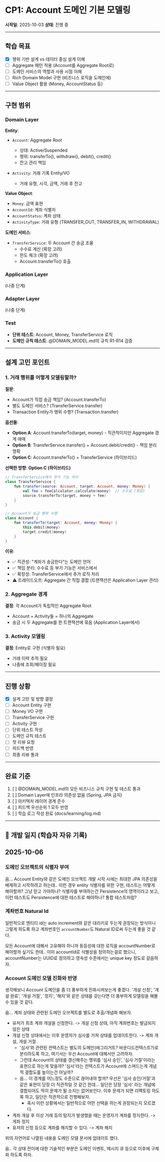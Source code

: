 # CP1: Account 도메인 기본 모델링

**시작일**: 2025-10-03
**상태**: 진행 중

---

## 학습 목표

- [X]  행위 기반 설계 vs 데이터 중심 설계 이해
- [ ]  Aggregate 패턴 적용 (Account를 Aggregate Root로)
- [ ]  도메인 서비스의 역할과 사용 시점 이해
- [ ]  Rich Domain Model 구현 (비즈니스 로직을 도메인에)
- [ ]  Value Object 활용 (Money, AccountStatus 등)

---

## 구현 범위

### Domain Layer

**Entity**:

- `Account`: Aggregate Root

  - 상태: Active/Suspended
  - 행위: transferTo(), withdraw(), debit(), credit()
  - 잔고 관리 책임
- `Activity`: 거래 기록 Entity/VO

  - 거래 유형, 시각, 금액, 거래 후 잔고

**Value Object**:

- `Money`: 금액 표현
- `AccountId`: 계좌 식별자
- `AccountStatus`: 계좌 상태
- `ActivityType`: 거래 유형 (TRANSFER_OUT, TRANSFER_IN, WITHDRAWAL)

**도메인 서비스**:

- `TransferService`: 두 Account 간 송금 조율
  - 수수료 계산 (확장 고려)
  - 한도 체크 (확장 고려)
  - Account.transferTo() 호출

### Application Layer

(나중 단계)

### Adapter Layer

(나중 단계)

### Test

- **단위 테스트**: Account, Money, TransferService 로직
- **도메인 규칙 테스트**: @DOMAIN_MODEL.md의 규칙 R1-R14 검증

---

## 설계 고민 포인트

### 1. 거래 행위를 어떻게 모델링할까?

**질문**:

- Account가 직접 송금 책임? (Account.transferTo)
- 별도 도메인 서비스? (TransferService.transfer)
- Transaction Entity가 행위 수행? (Transaction.transfer)

**옵션들**:

- **Option A**: Account.transferTo(target, money) - 직관적이지만 Aggregate 경계 애매
- **Option B**: TransferService.transfer() + Account.debit/credit() - 책임 분리 명확
- **Option C**: Account.transferTo() + TransferService (하이브리드)

**선택한 방향**: **Option C (하이브리드)**

```kotlin
// TransferService에서 부가 기능 처리
class TransferService {
    fun transfer(source: Account, target: Account, money: Money) {
        val fee = feeCalculator.calculate(money)  // 수수료 (확장)
        source.transferTo(target, money + fee)
    }
}

// Account가 송금 행위 수행
class Account {
    fun transferTo(target: Account, money: Money) {
        this.debit(money)
        target.credit(money)
    }
}
```

**이유**:

- ✅ 직관성: "계좌가 송금한다"는 도메인 언어
- ✅ 책임 분리: 수수료 등 부가 기능은 서비스에서
- ✅ 확장성: TransferService에서 추가 로직 처리
- ⚠️ 트레이드오프: Aggregate 간 직접 결합 (트랜잭션은 Application Layer 관리)

### 2. Aggregate 경계

**결정**: 각 Account가 독립적인 Aggregate Root

- Account + Activity들 = 하나의 Aggregate
- 송금 시 두 Aggregate를 한 트랜잭션에 묶음 (Application Layer에서)

### 3. Activity 모델링

**결정**: Entity로 구현 (식별자 필요)

- 거래 이력 추적 필요
- 나중에 조회/페이징 필요

---

## 진행 상황

- [X]  설계 고민 및 방향 결정
- [ ]  Account Entity 구현
- [ ]  Money VO 구현
- [ ]  TransferService 구현
- [ ]  Activity 구현
- [ ]  단위 테스트 작성
- [ ]  도메인 규칙 테스트 
- [ ]  첫 리뷰 요청
- [ ]  피드백 반영
- [ ]  최종 리뷰 통과

---

## 완료 기준

1. [ ]  @DOMAIN_MODEL.md의 모든 비즈니스 규칙 구현 및 테스트 통과
2. [ ]  Domain Layer에 인프라 의존성 없음 (Spring, JPA 금지)
3. [ ]  아키텍처 레이어 경계 준수
4. [ ]  피드백 우선순위 1 모두 반영
5. [ ]  학습 로그 작성 완료 (docs/learning/log.md)

---

## 💭 개발 일지 (학습자 자유 기록)

## 2025-10-06
### 도메인 오브젝트의 식별자 부여

음... Account Entity와 같은 도메인 오브젝트 개발 시작 시에는 최대한 JPA 의존성을 배제하고 시작하려고 하는데..
이런 경우 entity 식별자를 위한 구현, 테스트는 어떻게 해야할까? 그냥 믿고 가야하나?
식별자를 부여하는건 Persistence의 영역이라고 보고, 이런 테스트도 Persistence에 대한 테스트로 해야하나? 통합 테스트처럼?

### 계좌번호 Natural Id

일반적으로 엔티티 id는 auto increment와 같은 대리키로 두는게 권장되는 방식이니 그렇게 하도록 하고
계좌번호인 `accountNumber`도 Natural ID로써 두는게 좋을 것 같다.

모든 Account에 대해서 고유해야 하니까 동등성에 대한 로직을 accountNumber로 해야할까 싶기도 한데..
이미 accountId로 식별성을 정의하는걸로 했으니, accountNumber는 UUID로 정의하고 영속성 수준에서는 unique key 정도로 갈음하자.

### Account 도메인 모델 진화와 반영

생각해보니 Account 도메인을 좀 더 풍부하게 진화시켜보는게 좋겠다.
'개설 신청', '개설 완료', '개설 거절', '정지', '해지'와 같은 상태를 갖는다면 더 풍부하게 모델링을 해볼 수 있을 것 같다.

음... 계좌 상태와 관련된 도메인 오브젝트를 별도로 추출/개념화 해보자.

- 유저가 최초 계좌 개설을 신청한다. -> 개설 신청 상태, 아직 계좌번호는 발급되지 않은 상태
- 개설 신청 상태에서는 이후 운영자가 심사를 거쳐 상태를 업데이트한다. -> 계좌 개설, 개설 거절
  - '심사'와 관련된 컨텍스트는 별도의 도메인(애그리거트? 바운디드컨텍스트?)로 분리하도록 하고, 여기서는 우선 Account에 대해서만 고려하자.
  - 그런데 Account의 상태를 갱신해주는 행위를 '심사 승인', '심사 거절'이라는 표현으로 하는게 맞을까? '심사'라는 컨텍스트가 Account에 스며드는게 개념적 결합도를 높이는건 아닐까?
  - 음... 이 경계를 어느정도 수준으로 끊어내야 할까? 우선은 '심사 승인/거절'과 같은 표현이 당장 더 직관적일 것 같긴 한데... 일단은 당장 '심사' 라는 개념에 결합되어도 딱히 문제가 될 소지는 없어보인다. 이후 문제가 되면 리팩토링 하도록 하고, 일단은 직관적으로 진행해보자.
    - 혹시 이런 상황에서는 일반적으로 어떤 선택을 하는게 권장되는지 모르겠다.
- 계좌 개설 후 이상 거래 등의 탐지가 발생했을 때는 운영자가 계좌를 정지한다. -> 게좌 정지
- 유저의 신청 등으로 계좌를 해지할 수 있다. -> 계좌 해지

위의 자연어로 나열된 내용을 도메인 모델 문서에 업데이트 했다.

음.. 각 상태 전이에 대한 기술적인 부분은 도메인 이벤트, 메시지 큐 등으로 이후에 구체화 하도록 하자.

